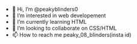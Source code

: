 - 👋 Hi, I’m @peakyblinders0
- 👀 I’m interested in web developement
- 🌱 I’m currently learning HTML
- 💞️ I’m looking to collaborate on CSS/HTML
- 📫 How to reach me peaky_08_blinders(insta id)

<!---
peakyblinders0/peakyblinders0 is a ✨ special ✨ repository because its `README.md` (this file) appears on your GitHub profile.
You can click the Preview link to take a look at your changes.
--->
